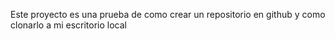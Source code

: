 Este proyecto es una prueba de como crear un repositorio en github y como clonarlo a mi escritorio local